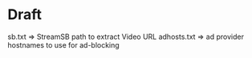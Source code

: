 # Draft
sb.txt => StreamSB path to extract Video URL
adhosts.txt => ad provider hostnames to use for ad-blocking
